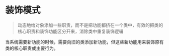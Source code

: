 # 装饰模式
> 动态地给对象添加一些职责，而不是把功能都挤在一个类中，有效的把类的核心职责和装饰功能区分开来，消除类中重复装饰逻辑

当系统需要新功能的时候，需要向旧的类添加新功能，但这些新功能用来装饰原有类的核心职责或主要行为。
